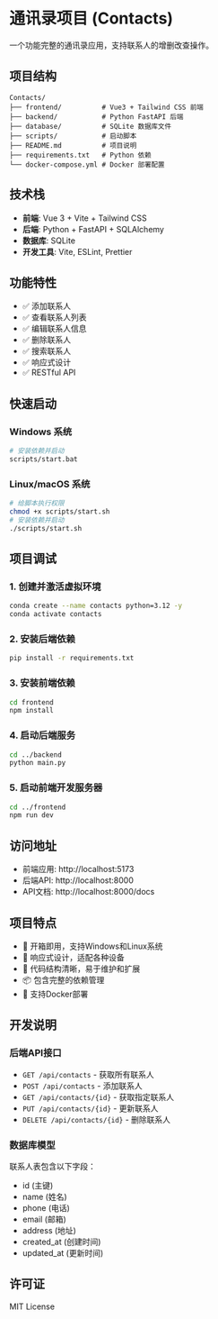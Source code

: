 # 通讯录项目 (Contacts)

一个功能完整的通讯录应用，支持联系人的增删改查操作。

## 项目结构

```
Contacts/
├── frontend/          # Vue3 + Tailwind CSS 前端
├── backend/           # Python FastAPI 后端
├── database/          # SQLite 数据库文件
├── scripts/           # 启动脚本
├── README.md          # 项目说明
├── requirements.txt   # Python 依赖
└── docker-compose.yml # Docker 部署配置
```

## 技术栈


- **前端**: Vue 3 + Vite + Tailwind CSS
- **后端**: Python + FastAPI + SQLAlchemy
- **数据库**: SQLite
- **开发工具**: Vite, ESLint, Prettier

## 功能特性

- ✅ 添加联系人
- ✅ 查看联系人列表
- ✅ 编辑联系人信息
- ✅ 删除联系人
- ✅ 搜索联系人
- ✅ 响应式设计
- ✅ RESTful API

## 快速启动

### Windows 系统
```bash
# 安装依赖并启动
scripts/start.bat
```

### Linux/macOS 系统
```bash
# 给脚本执行权限
chmod +x scripts/start.sh
# 安装依赖并启动
./scripts/start.sh
```

## 项目调试

### 1. 创建并激活虚拟环境

```bash
conda create --name contacts python=3.12 -y
conda activate contacts
```

### 2. 安装后端依赖

```bash
pip install -r requirements.txt
```

### 3. 安装前端依赖
```bash
cd frontend
npm install
```

### 4. 启动后端服务
```bash
cd ../backend
python main.py
```

### 5. 启动前端开发服务器
```bash
cd ../frontend
npm run dev
```

## 访问地址

- 前端应用: http://localhost:5173
- 后端API: http://localhost:8000
- API文档: http://localhost:8000/docs

## 项目特点

- 🚀 开箱即用，支持Windows和Linux系统
- 📱 响应式设计，适配各种设备
- 🔧 代码结构清晰，易于维护和扩展
- 📦 包含完整的依赖管理
- 🐳 支持Docker部署

## 开发说明

### 后端API接口

- `GET /api/contacts` - 获取所有联系人
- `POST /api/contacts` - 添加联系人
- `GET /api/contacts/{id}` - 获取指定联系人
- `PUT /api/contacts/{id}` - 更新联系人
- `DELETE /api/contacts/{id}` - 删除联系人

### 数据库模型

联系人表包含以下字段：
- id (主键)
- name (姓名)
- phone (电话)
- email (邮箱)
- address (地址)
- created_at (创建时间)
- updated_at (更新时间)

## 许可证

MIT License
